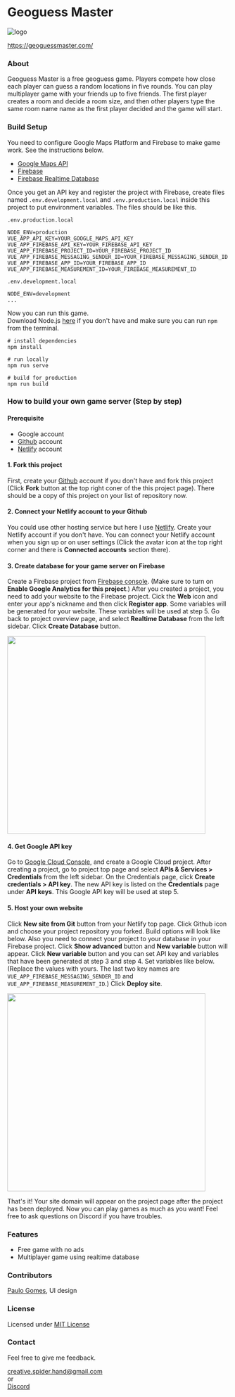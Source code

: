 # Geoguess Master

![logo](../master/public/img/icons/android-icon-192x192.png)

https://geoguessmaster.com/

### About
Geoguess Master is a free geoguess game. Players compete how close each player can guess a random locations in five rounds. You can play multiplayer game with your friends up to five friends. The first player creates a room and decide a room size, and then other players type the same room name name as the first player decided and the game will start.

### Build Setup
You need to configure Google Maps Platform and Firebase to make game work. 
See the instructions below. 

- [Google Maps API](https://developers.google.com/maps/documentation/javascript/get-api-key#get-the-api-key)  
- [Firebase](https://firebase.google.com/docs/database/web/start)  
- [Firebase Realtime Database](https://firebase.google.com/docs/database/web/start)
 
Once you get an API key and register the project with Firebase, create files named `.env.development.local` and `.env.production.local` inside this project to put environment variables. 
The files should be like this. 

`.env.production.local`
```
NODE_ENV=production
VUE_APP_API_KEY=YOUR_GOOGLE_MAPS_API_KEY
VUE_APP_FIREBASE_API_KEY=YOUR_FIREBASE_API_KEY
VUE_APP_FIREBASE_PROJECT_ID=YOUR_FIREBASE_PROJECT_ID
VUE_APP_FIREBASE_MESSAGING_SENDER_ID=YOUR_FIREBASE_MESSAGING_SENDER_ID
VUE_APP_FIREBASE_APP_ID=YOUR_FIREBASE_APP_ID
VUE_APP_FIREBASE_MEASUREMENT_ID=YOUR_FIREBASE_MEASUREMENT_ID
```

`.env.development.local`
```
NODE_ENV=development
...
```

Now you can run this game.  
Download Node.js [here](https://nodejs.org/en/download/) if you don't have and make sure you can run `npm` from the terminal.

```
# install dependencies
npm install

# run locally
npm run serve

# build for production
npm run build
```

### How to build your own game server (Step by step)

#### Prerequisite
- Google account
- [Github](https://github.com/) account
- [Netlify](https://www.netlify.com/) account

#### 1. Fork this project
First, create your [Github](https://github.com/) account if you don't have and fork this project (Click **Fork** button at the top right coner of the this project page).
There should be a copy of this project on your list of repository now.

#### 2. Connect your Netlify account to your Github
You could use other hosting service but here I use [Netlify](https://www.netlify.com/). Create your Netlify account if you don't have. You can connect your Netlify account when you sign up or on user settings (Click the avatar icon at the top right corner and there is **Connected accounts** section there).

#### 3. Create database for your game server on Firebase
Create a Firebase project from [Firebase console](https://console.firebase.google.com/). (Make sure to turn on **Enable Google Analytics for this project**.) After you created a project, you need to add your website to the Firebase project. Cick the **Web** icon and enter your app's nickname and then click **Register app**. Some variables will be generated for your website. These variables will be used at step 5. Go back to project overview page, and select **Realtime Database** from the left sidebar. Click **Create Database** button.

<img src="../master/screenshots/firebase_config.png" width="450" />

#### 4. Get Google API key
Go to [Google Cloud Console](https://console.cloud.google.com/projectselector2/home/dashboard), and create a Google Cloud project. After creating a project, go to project top page and select **APIs & Services > Credentials** from the left sidebar. On the Credentials page, click **Create credentials > API key**. The new API key is listed on the **Credentials** page under **API keys**. This Google API key will be used at step 5.

#### 5. Host your own website
Click **New site from Git** button from your Netlify top page. Click Github icon and choose your project repository you forked. Build options will look like below. Also you need to connect your project to your database in your Firebase project. Click **Show advanced** button and **New variable** button will appear. Click **New variable** button and you can set API key and variables that have been generated at step 3 and step 4. Set variables like below. (Replace the values with yours. The last two key names are `VUE_APP_FIREBASE_MESSAGING_SENDER_ID` and `VUE_APP_FIREBASE_MEASUREMENT_ID`.) Click **Deploy site**. 

<img src="../master/screenshots/deploy_netlify.png" width="450" />

That's it! Your site domain will appear on the project page after the project has been deployed. Now you can play games as much as you want! Feel free to ask questions on Discord if you have troubles.

### Features
- Free game with no ads
- Multiplayer game using realtime database

### Contributors
[Paulo Gomes](http://www.pauloxgomes.com/), UI design  

### License
Licensed under [MIT License](https://github.com/spider-hand/Geoguess-Master-Web/blob/master/LICENSE)

### Contact
Feel free to give me feedback.  

creative.spider.hand@gmail.com  
or  
[Discord](https://discord.gg/fPpUzgJ)
